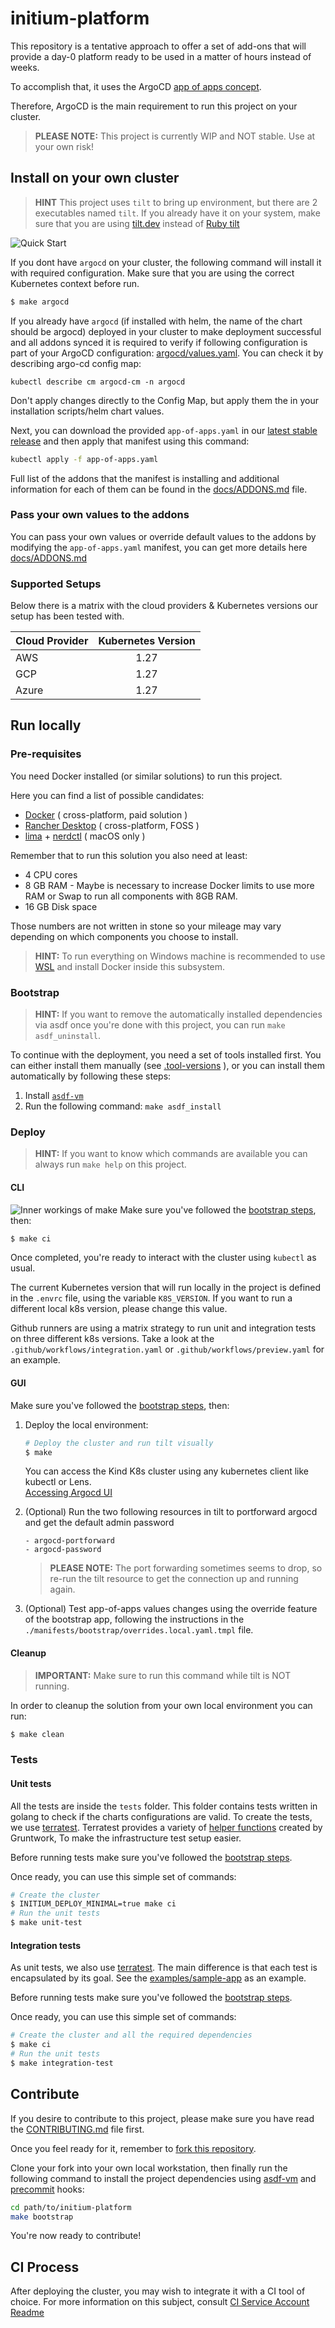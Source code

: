 # initium-platform

This repository is a tentative approach to offer a set of add-ons that will provide a day-0 platform ready to be used in a matter of hours instead of weeks.

To accomplish that, it uses the ArgoCD [app of apps concept](https://argo-cd.readthedocs.io/en/stable/operator-manual/cluster-bootstrapping/#app-of-apps-pattern).

Therefore, ArgoCD is the main requirement to run this project on your cluster.

> **PLEASE NOTE:** This project is currently WIP and NOT stable. Use at your own risk!

## Install on your own cluster


> **HINT** This project uses `tilt` to bring up environment, but there are 2 executables named `tilt`. If you already have it on your system, make sure that you are using [tilt.dev](https://tilt.dev/) instead of [Ruby tilt](https://github.com/rtomayko/tilt)


![Quick Start](docs/img/quick-start/k8s-addons-quick-start.png)

If you dont have `argocd` on your cluster, the following command will install it with required configuration. Make sure that you are using the correct Kubernetes context before run.

```bash
$ make argocd
```

If you already have `argocd` (if installed with helm, the name of the chart should be argocd) deployed in your cluster to make deployment successful and all addons synced it is required to verify if following configuration is part of your ArgoCD configuration: [argocd/values.yaml](https://github.com/nearform/initium-platform/blob/main/addons/argocd/values.yaml#L23).
You can check it by describing argo-cd config map:

```
kubectl describe cm argocd-cm -n argocd
```

Don't apply changes directly to the Config Map, but apply them the in your installation scripts/helm chart values.

Next, you can download the provided `app-of-apps.yaml` in our [latest stable release](https://github.com/nearform/initium-platform/releases/latest) and then apply that manifest using this command:

```bash
kubectl apply -f app-of-apps.yaml
```

Full list of the addons that the manifest is installing and additional information for each of them can be found in the [docs/ADDONS.md](docs/ADDONS.md) file.

### Pass your own values to the addons

You can pass your own values or override default values to the addons by modifying the `app-of-apps.yaml` manifest, you can get more details here [docs/ADDONS.md](docs/ADDONS.md#override-values)

### Supported Setups

Below there is a matrix with the cloud providers & Kubernetes versions our setup has been tested with.

| Cloud Provider   | Kubernetes Version |
|------------------|:------------------:|
| AWS              | 1.27               |
| GCP              | 1.27               |
| Azure            | 1.27               |


## Run locally

### Pre-requisites

You need Docker installed (or similar solutions) to run this project.

Here you can find a list of possible candidates:

- [Docker](https://docs.docker.com/engine/install/) ( cross-platform, paid solution )
- [Rancher Desktop](https://rancherdesktop.io/) ( cross-platform, FOSS )
- [lima](https://github.com/lima-vm/lima) + [nerdctl](https://github.com/containerd/nerdctl) ( macOS only )

Remember that to run this solution you also need at least:

- 4 CPU cores
- 8 GB RAM - Maybe is necessary to increase Docker limits to use more RAM or Swap to run all components with 8GB RAM.
- 16 GB Disk space

Those numbers are not written in stone so your mileage may vary depending on which components you choose to install.

> **HINT:** To run everything on Windows machine is recommended to use [WSL](https://learn.microsoft.com/en-us/windows/wsl/install) and install Docker inside this subsystem.

### Bootstrap

> **HINT:** If you want to remove the automatically installed dependencies via asdf once you're done with this project, you can run `make asdf_uninstall`.

To continue with the deployment, you need a set of tools installed first. You can either install them manually (see [.tool-versions](.tool-versions) ), or you can install them automatically by following these steps:

1. Install [`asdf-vm`](https://asdf-vm.com/)
2. Run the following command: `make asdf_install`

### Deploy

> **HINT:** If you want to know which commands are available you can always run `make help` on this project.

#### CLI

![Inner workings of make](docs/img/inner-workings/k8s-addons-internals.png)
Make sure you've followed the [bootstrap steps](#bootstrap), then:

```bash
$ make ci
```

Once completed, you're ready to interact with the cluster using `kubectl` as usual.

The current Kubernetes version that will run locally in the project is defined in the `.envrc` file, using the variable `K8S_VERSION`. If you want to run a different local k8s version, please change this value.

Github runners are using a matrix strategy to run unit and integration tests on three different k8s versions.
Take a look at the `.github/workflows/integration.yaml` or `.github/workflows/preview.yaml` for an example.

#### GUI

Make sure you've followed the [bootstrap steps](#bootstrap), then:

1. Deploy the local environment:

   ```bash
   # Deploy the cluster and run tilt visually
   $ make
   ```

   You can access the Kind K8s cluster using any kubernetes client like kubectl or Lens.<br>
   [Accessing Argocd UI](https://argo-cd.readthedocs.io/en/stable/getting_started/#3-access-the-argo-cd-api-server)

2. (Optional) Run the two following resources in tilt to portforward argocd and get the default admin password

   ```
   - argocd-portforward
   - argocd-password
   ```

   > **PLEASE NOTE:** The port forwarding sometimes seems to drop, so re-run the tilt resource to get the connection up and running again.

3. (Optional) Test app-of-apps values changes using the override feature of the bootstrap app, following the instructions in the `./manifests/bootstrap/overrides.local.yaml.tmpl` file.

#### Cleanup

> **IMPORTANT:** Make sure to run this command while tilt is NOT running.

In order to cleanup the solution from your own local environment you can run:

```bash
$ make clean
```

### Tests

#### Unit tests

All the tests are inside the `tests` folder. This folder contains tests written in golang to check if the charts
configurations are valid. To create the tests, we use [terratest](https://terratest.gruntwork.io/).
Terratest provides a variety of [helper functions](https://github.com/gruntwork-io/terratest) created by Gruntwork,
To make the infrastructure test setup easier.

Before running tests make sure you've followed the [bootstrap steps](#bootstrap).

Once ready, you can use this simple set of commands:

```bash
# Create the cluster
$ INITIUM_DEPLOY_MINIMAL=true make ci
# Run the unit tests
$ make unit-test
```

#### Integration tests

As unit tests, we also use [terratest](https://terratest.gruntwork.io/). The main difference is that each test is encapsulated by its goal.
See the [examples/sample-app](examples/sample-app) as an example.

Before running tests make sure you've followed the [bootstrap steps](#bootstrap).

Once ready, you can use this simple set of commands:

```bash
# Create the cluster and all the required dependencies
$ make ci
# Run the unit tests
$ make integration-test
```

## Contribute

If you desire to contribute to this project, please make sure you have read the [CONTRIBUTING.md](CONTRIBUTING.md) file first.

Once you feel ready for it, remember to [fork this repository](https://github.com/nearform/initium-platform/fork).

Clone your fork into your own local workstation, then finally run the following command to install the project dependencies using [asdf-vm](https://asdf-vm.com/) and [precommit](https://pre-commit.com/) hooks:

```bash
cd path/to/initium-platform
make bootstrap
```

You're now ready to contribute!

## CI Process

After deploying the cluster, you may wish to integrate it with a CI tool of choice.
For more information on this subject, consult [CI Service Account Readme](manifests/ci-service-account/README.md)
